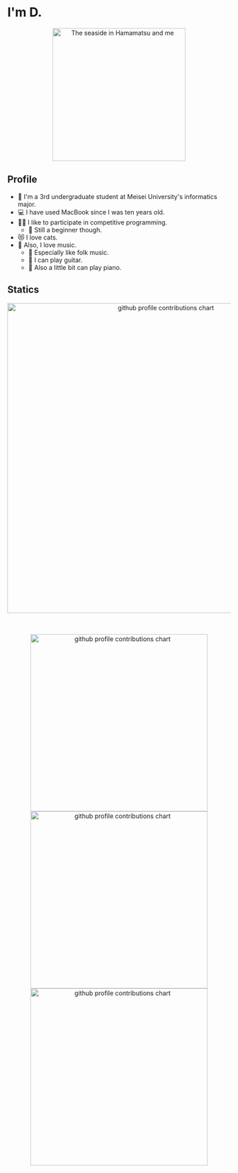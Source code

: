# I'm D.
<p align="center">
<img height="300" alt="The seaside in Hamamatsu and me" src="https://github.com/user-attachments/assets/6e22ff51-947e-46f9-960f-47b3a6fb8f8d">
</p>

## Profile

- 🏫 I'm a 3rd undergraduate student at Meisei University's informatics major.
- 💻 I have used MacBook since I was ten years old.
- 👨‍💻 I like to participate in competitive programming.
  - 🔰 Still a beginner though.
- 😻 I love cats.
- 🎵 Also, I love music.
  - 🎼 Especially like folk music.
  - 🎸 I can play guitar.
  - 🎹 Also a little bit can play piano.

## Statics

<p align="center" >
	<picture>
	  <source media="(prefers-color-scheme: dark)"  srcset="profile-3d-contrib/profile-night-rainbow.svg" width="700" />
	  <source media="(prefers-color-scheme: light)" srcset="profile-3d-contrib/profile-season-animate.svg" width="700" />
	  <img alt="github profile contributions chart"    src="https://raw.githubusercontent.com/maysay-D/maysay-D/output-3d-contrib/day.svg" />
	</picture>
</p>　

<p align="center">
  <picture>
        <source media="(prefers-color-scheme: dark)"  srcset="output/metrics.base.svg" width="400" />
	<source media="(prefers-color-scheme: light)" srcset="output/metrics.base.svg" width="400" />
	<img alt="github profile contributions chart"    src="https://raw.githubusercontent.com/maysay-D/maysay-D/output-3d-contrib/day.svg" />
  </picture>
  <picture>
   	<source media="(prefers-color-scheme: dark)"  srcset="output/details.svg" width="400" />
	<source media="(prefers-color-scheme: light)" srcset="output/details.svg" width="400" />
	<img alt="github profile contributions chart"    src="https://raw.githubusercontent.com/maysay-D/maysay-D/output-3d-contrib/day.svg" />
  </picture>
  <picture>
  	<source media="(prefers-color-scheme: light)"  srcset="output/metrics.plugin.achievements.compact.svg" width="400" />
  	<source media="(prefers-color-scheme: dark)"  srcset="output/metrics.plugin.achievements.compact.svg" width="400" />
  	<img alt="github profile contributions chart"    src="https://raw.githubusercontent.com/maysay-D/maysay-D/output-3d-contrib/day.svg" />
  </picture>
</p>
